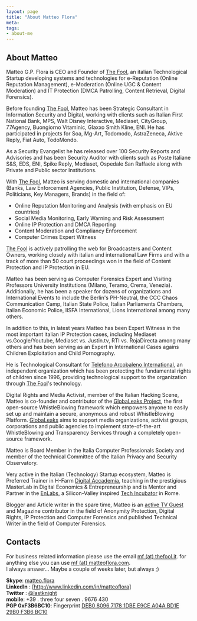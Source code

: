 ```yaml
---
layout: page
title: "About Matteo Flora"
meta: 
tags: 
- about-me
---
```

## About Matteo

Matteo G.P. Flora is CEO and Founder of [The Fool][1], an italian Technological Startup developing systems and technologies for e-Reputation (Online Reputation Management), e-Moderation (Online UGC & Content Moderation) and IT Protection (DMCA Patrolling, Content Retrieval, Digital Forensics).  
  
Before founding [The Fool][1], Matteo has been Strategic Consultant in Information Security and Digital, working with clients such as Italian First National Bank, MPS, Walt Disney Interactive, Mediaset, CityGroup, 77Agency, Buongiorno Vitaminic, Glaxxo Smith Kline, ENI. He has participated in projects for Soa, Mg-Art, Todomodo, AstraZeneca, Aktive Reply, Fiat Auto, TodoMondo.  
  
As a Security Evangelist he has released over 100 Security Reports and Advisories and has been Security Auditor with clients such as  Poste Italiane S&S, EDS, ENI, Spike Reply, Mediaset, Ospedale San Raffaele along with Private and Public sector Institutions.  
  
With [The Fool][1], Matteo is serving domestic and international companies (Banks, Law Enforcement Agencies, Public Institution, Defense, VIPs, Politicians, Key Managers, Brands) in the field of:  

* Online Reputation Monitoring and Analysis (with emphasis on EU countries)  
* Social Media Monitoring, Early Warning and Risk Assessment  
* Online IP Protection and DMCA Reporting  
* Content Moderation and Compliancy Enforcement  
* Computer Crimes Expert Witness  
  
[The Fool][1] is actively patrolling the web for Broadcasters and Content Owners, working closely with italian and international Law Firms and with a track of more than 50 court proceedings won in the field of Content Protection and IP Protection in EU.  
  
Matteo has been serving as Computer Forensics Expert and Visiting Professors University Institutions (Milano, Teramo, Crema, Venezia). Additionally, he has been a speaker for dozens of organizations and International Events to include the Berlin's PH-Neutral, the CCC Chaos Communication Camp, Italian State Police, Italian Parliaments Chambers, Italian Economic Police, IISFA International, Lions International among many others.  
  
In addition to this, in latest years Matteo has been Expert Witness in the most important italian IP Protection cases, including Mediaset vs.Google/Youtube, Mediaset vs. Justin.tv, RTI vs. RojaDirecta among many others and has been serving as an Expert in International Cases agains Children Exploitation and Child Pornography.  
  
He is Technological Consultant for [Telefono Arcobaleno International][2], an independent organization which has been protecting the fundamental rights of children since 1996, providing technological support to the organization through [The Fool][1]'s technology.  
  
Digital Rights and Media Activist, member of the Italian Hacking Scene, Matteo is co-founder and contributor of the [GlobaLeaks Project][3], the first open-source WhistleBlowing framework which empowers anyone to easily set up and maintain a secure, anonymous and robust WhistleBlowing Platform. [GlobaLeaks][3] aims to support media organizations, activist groups, corporations and public agencies to implement state-of-the-art WhistleBlowing and Transparency Services through a completely open-source framework.  
  
Matteo is Board Member in the Italia Computer Professionals Society and member of the technical Committee of the Italian Privacy and Security Observatory.

Very active in the Italian (Technology) Startup ecosystem, Matteo is Preferred Trainer in H-Farm [Digital Accademia][5], teaching in the prestigious  MasterLab in Digital Economics & Entrepreneurship and is Mentor and Partner in the [EnLabs][4], a Silicon-Valley inspired [Tech Incubator][4] in Rome.  
  
Blogger and Article writer in the spare time, Matteo is an [active TV Guest][6] and Magazine contributor in the field of Anonymity Protection, Digital Rights, IP Protection and Computer Forensics and published Technical Writer in the field of Computer Forensics. 

## Contacts
For business related information please use the email <a href="mailto:mf@thefool.it">mf (at) thefool.it</a>. for anything else you can use <a href="mailto:mf@matteoflora.com">mf (at) matteoflora.com</a>.  
I always answer... Maybe a couple of weeks later, but always ;)  
  
**Skype**: [matteo.flora](callto://matteo.flora)  
**LinkedIn** : [http://www.linkedin.com/in/matteoflora]  
**Twitter** : [@lastknight](http://twitter.com/lastknight)  
**mobile**: +39 . three four seven . 9676 430  
**PGP 0xF3B6BC10**:  Fingerprint [DEB0 8096 7178 1DBE E9CE  A04A BD1E 29B0 F3B6 BC10](http://fast.mgpf.it/pgpkey.asc)  
  
[1]: http://www.thefool.it
[2]: http://www.telefonoarcobaleno.org
[3]: http://www.globaleaks.org
[4]: http://www.enlabs.com
[5]: http://www.digitalaccademia.com
[6]: http://mgpf.it/video.html